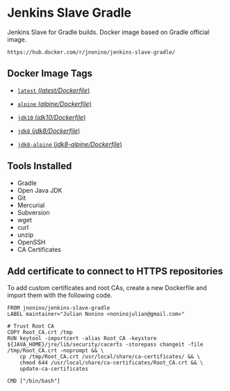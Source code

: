 # Jenkins Slave Gradle #

Jenkins Slave for Gradle builds. Docker image based on Gradle official image.

	https://hub.docker.com/r/jnonino/jenkins-slave-gradle/

## Docker Image Tags ##

-	[`latest` (*latest/Dockerfile*)](https://bitbucket.org/jnonino-devops-cloud/jenkins-slave-gradle/src/master/latest/Dockerfile)
-	[`alpine` (*alpine/Dockerfile*)](https://bitbucket.org/jnonino-devops-cloud/jenkins-slave-gradle/src/master/alpine/Dockerfile)

-	[`jdk10` (*jdk10/Dockerfile*)](https://bitbucket.org/jnonino-devops-cloud/jenkins-slave-gradle/src/master/jdk10/Dockerfile)

-	[`jdk8` (*jdk8/Dockerfile*)](https://bitbucket.org/jnonino-devops-cloud/jenkins-slave-gradle/src/master/jdk8/Dockerfile)
-	[`jdk8-alpine` (*jdk8-alpine/Dockerfile*)](https://bitbucket.org/jnonino-devops-cloud/jenkins-slave-gradle/src/master/jdk8-alpine/Dockerfile)

## Tools Installed ##

- Gradle
- Open Java JDK
- Git
- Mercurial
- Subversion
- wget
- curl
- unzip
- OpenSSH
- CA Certificates

## Add certificate to connect to HTTPS repositories

To add custom certificates and root CAs, create a new Dockerfile and import them with the following code.

	FROM jnonino/jenkins-slave-gradle
	LABEL maintainer="Julian Nonino <noninojulian@gmail.com>"

	# Trust Root CA
	COPY Root_CA.crt /tmp
	RUN keytool -importcert -alias Root_CA -keystore ${JAVA_HOME}/jre/lib/security/cacerts -storepass changeit -file /tmp/Root_CA.crt -noprompt && \
		cp /tmp/Root_CA.crt /usr/local/share/ca-certificates/ && \
		chmod 644 /usr/local/share/ca-certificates/Root_CA.crt && \
		update-ca-certificates

	CMD ["/bin/bash"]
